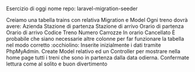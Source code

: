 Esercizio di oggi nome repo: laravel-migration-seeder

Creiamo una tabella trains con relativa Migration e Model
Ogni treno dovrà avere:
Azienda
Stazione di partenza
Stazione di arrivo
Orario di partenza
Orario di arrivo
Codice Treno
Numero Carrozze
In orario
Cancellato
È probabile che siano necessarie altre colonne per far funzionare la tabella nel modo corretto :occhiolino:
Inserite inizialmente i dati tramite PhpMyAdmin.
Create Model relativo ed un Controller per mostrare nella home page tutti i treni che sono in partenza dalla data odierna.
Confermate lettura come al solito e buon divertimento
